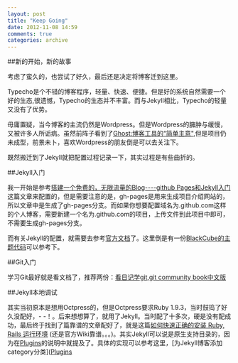 ```yaml
---
layout: post
title: "Keep Going"
date: 2012-11-08 14:59
comments: true
categories: archive
---
```


##新的开始，新的故事

考虑了蛮久的，也尝试了好久，最后还是决定将博客迁到这里。

Typecho是个不错的博客程序，轻量、快速、便捷。但是好的系统自然需要一个好的生态,很遗憾，Typecho的生态并不丰富。而与Jekyll相比，Typecho的轻量又没有了优势。

毋庸置疑，当今博客的主流仍然是Wordpress。但是Wordpress的臃肿与缓慢，又被许多人所诟病。虽然前阵子看到了[Ghost:博客工具的“简单主意"](http://www.ifanr.com/189450),但是项目仍未成型，前景未卜，喜欢Wordpress的朋友倒是可以去关注下。

既然搬迁到了Jekyll就把配置过程记录一下，其实过程是有些曲折的。
    
##Jekyll入门

我一开始是参考[搭建一个免费的，无限流量的Blog----github Pages和Jekyll入门](http://www.ruanyifeng.com/blog/2012/08/blogging_with_jekyll.html)这篇文章来配置的，但是需要注意的是，gh-pages是用来生成项目介绍网站的，所以文章中是生成了gh-pages分支。而如果你想要配置域名为<userid>.github.com这样的个人博客，需要新建一个名为<userid>.github.com的项目，上传文件到此项目中即可，不需要生成gh-pages分支。

而有关Jekyll的配置，就需要去参考[官方文档](https://github.com/mojombo/jekyll/wiki)了。这里倒是有一份[BlackCube的主题代码](https://github.com/pizn/blogTheme/tree/master/BlackCubeTheme)可以参考下。
    
##Git入门

学习Git最好就是看文档了，推荐两份：[看日记学git](http://roclinux.cn/?p=914),[git community book中文版](http://gitbook.liuhui998.com/)
    
##Jekyll本地调试

其实当初原本是想用Octpress的，但是Octpress要求Ruby 1.9.3，当时鼓捣了好久没配好，- -！。后来想想算了，就用了Jekyll。当时配了十多次，硬是没有配成功，最后终于找到了篇靠谱的文章配好了，就是这篇[如何快速正确的安装 Ruby, Rails 运行环境](http://ruby-china.org/wiki/install_ruby_guide) (还是官方Wiki靠谱。。。)。其实Jekyll可以说是原生支持目录的，因为在[Plugins](https://github.com/mojombo/jekyll/wiki/Plugins)的说明中就提及了。具体的实现可以参考这里，[为Jekyll博客添加category分类]([Plugins](https://github.com/mojombo/jekyll/wiki/Plugins)


